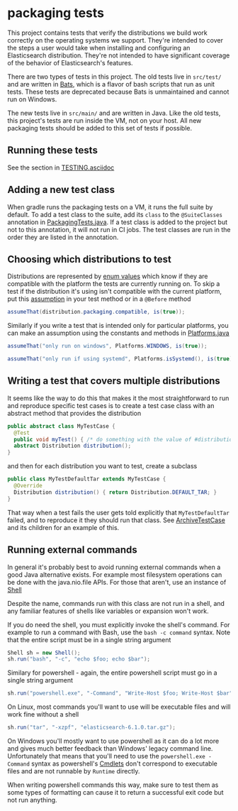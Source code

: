 # packaging tests

This project contains tests that verify the distributions we build work
correctly on the operating systems we support. They're intended to cover the
steps a user would take when installing and configuring an Elasticsearch
distribution. They're not intended to have significant coverage of the behavior
of Elasticsearch's features.

There are two types of tests in this project. The old tests live in
`src/test/` and are written in [Bats](https://github.com/sstephenson/bats),
which is a flavor of bash scripts that run as unit tests. These tests are
deprecated because Bats is unmaintained and cannot run on Windows.

The new tests live in `src/main/` and are written in Java. Like the old tests,
this project's tests are run inside the VM, not on your host. All new packaging
tests should be added to this set of tests if possible.

## Running these tests

See the section in [TESTING.asciidoc](../../TESTING.asciidoc#testing-packaging)

## Adding a new test class

When gradle runs the packaging tests on a VM, it runs the full suite by
default. To add a test class to the suite, add its `class` to the
`@SuiteClasses` annotation in [PackagingTests.java](src/main/java/org/elasticsearch/packaging/PackagingTests.java).
If a test class is added to the project but not to this annotation, it will not
run in CI jobs. The test classes are run in the order they are listed in the
annotation.

## Choosing which distributions to test

Distributions are represented by [enum values](src/main/java/org/elasticsearch/packaging/util/Distribution.java)
which know if they are compatible with the platform the tests are currently
running on. To skip a test if the distribution it's using isn't compatible with
the current platform, put this [assumption](https://github.com/junit-team/junit4/wiki/assumptions-with-assume)
in your test method or in a `@Before` method

```java
assumeThat(distribution.packaging.compatible, is(true));
```

Similarly if you write a test that is intended only for particular platforms,
you can make an assumption using the constants and methods in [Platforms.java](src/main/java/org/elasticsearch/packaging/util/Platforms.java)

```java
assumeThat("only run on windows", Platforms.WINDOWS, is(true));

assumeThat("only run if using systemd", Platforms.isSystemd(), is(true));
```

## Writing a test that covers multiple distributions

It seems like the way to do this that makes it the most straightforward to run
and reproduce specific test cases is to create a test case class with an
abstract method that provides the distribution

```java
public abstract class MyTestCase {
  @Test
  public void myTest() { /* do something with the value of #distribution() */ }
  abstract Distribution distribution();
}
```

and then for each distribution you want to test, create a subclass

```java
public class MyTestDefaultTar extends MyTestCase {
  @Override
  Distribution distribution() { return Distribution.DEFAULT_TAR; }
}
```

That way when a test fails the user gets told explicitly that `MyTestDefaultTar`
failed, and to reproduce it they should run that class. See [ArchiveTestCase](src/main/java/org/elasticsearch/packaging/test/ArchiveTestCase.java)
and its children for an example of this.

## Running external commands

In general it's probably best to avoid running external commands when a good
Java alternative exists. For example most filesystem operations can be done with
the java.nio.file APIs. For those that aren't, use an instance of [Shell](src/main/java/org/elasticsearch/packaging/util/Shell.java)

Despite the name, commands run with this class are not run in a shell, and any
familiar features of shells like variables or expansion won't work.

If you do need the shell, you must explicitly invoke the shell's command. For
example to run a command with Bash, use the `bash -c command` syntax. Note that
the entire script must be in a single string argument

```java
Shell sh = new Shell();
sh.run("bash", "-c", "echo $foo; echo $bar");
```

Similary for powershell - again, the entire powershell script must go in a
single string argument

```java
sh.run("powershell.exe", "-Command", "Write-Host $foo; Write-Host $bar");
```

On Linux, most commands you'll want to use will be executable files and will
work fine without a shell

```java
sh.run("tar", "-xzpf", "elasticsearch-6.1.0.tar.gz");
```

On Windows you'll mostly want to use powershell as it can do a lot more and
gives much better feedback than Windows' legacy command line. Unfortunately that
means that you'll need to use the `powershell.exe -Command` syntax as
powershell's [Cmdlets](https://msdn.microsoft.com/en-us/library/ms714395.aspx)
don't correspond to executable files and are not runnable by `Runtime` directly.

When writing powershell commands this way, make sure to test them as some types
of formatting can cause it to return a successful exit code but not run
anything.
